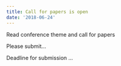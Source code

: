 ```yaml
---
title: Call for papers is open
date: '2018-06-24'
---
```

Read conference theme and call for papers

Please submit...

Deadline for submission ...
